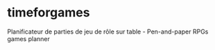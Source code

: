 timeforgames
============

Planificateur de parties de jeu de rôle sur table - Pen-and-paper RPGs games planner
